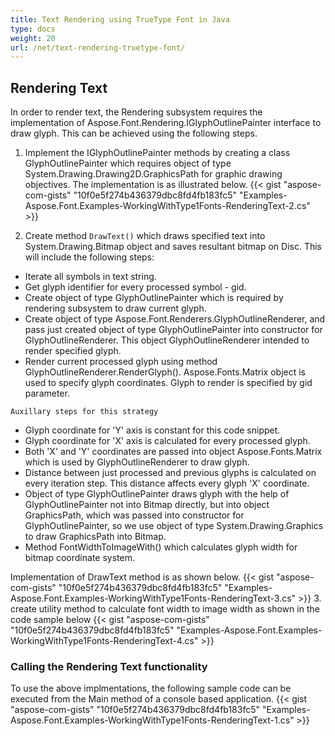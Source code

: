 ```yaml
---
title: Text Rendering using TrueType Font in Java
type: docs
weight: 20
url: /net/text-rendering-truetype-font/
---
```


## **Rendering Text**

In order to render text, the Rendering subsystem requires the implementation of  Aspose.Font.Rendering.IGlyphOutlinePainter interface to draw glyph. This can be achieved using the following steps.

 1. Implement the IGlyphOutlinePainter methods by creating a class GlyphOutlinePainter which requires object of type System.Drawing.Drawing2D.GraphicsPath for graphic drawing objectives. The implementation is as illustrated below.
 {{< gist "aspose-com-gists" "10f0e5f274b436379dbc8fd4fb183fc5" "Examples-Aspose.Font.Examples-WorkingWithType1Fonts-RenderingText-2.cs" >}}

 1. Create method `DrawText()` which draws specified text into System.Drawing.Bitmap object and saves resultant bitmap on Disc. This will include the following steps:
 * Iterate all symbols in text string.
 * Get glyph identifier for every processed symbol - gid.
 * Create object of type GlyphOutlinePainter which is required by rendering subsystem to draw current glyph.
 * Create object of type Aspose.Font.Renderers.GlyphOutlineRenderer, and pass  just created object of type GlyphOutlinePainter into constructor for GlyphOutlineRenderer. This object GlyphOutlineRenderer intended to render specified glyph.
 * Render current processed glyph using method GlyphOutlineRenderer.RenderGlyph(). Aspose.Fonts.Matrix object is used to specify glyph coordinates.  Glyph to render is specified by gid parameter.

 `Auxillary steps for this strategy`

 * Glyph coordinate for 'Y' axis is constant for this code snippet.
 * Glyph coordinate for 'X' axis is calculated for every processed glyph.
 * Both 'X' and 'Y' coordinates are passed into object Aspose.Fonts.Matrix which is used by GlyphOutlineRenderer to draw glyph.
 * Distance between just processed and previous glyphs is calculated on every iteration step. This distance affects every glyph 'X' coordinate.
 * Object of type GlyphOutlinePainter draws glyph with the help of GlyphOutlinePainter not into Bitmap directly, but into object GraphicsPath, which was passed into constructor for GlyphOutlinePainter, so we use object of type System.Drawing.Graphics to draw GraphicsPath into Bitmap.
 * Method FontWidthToImageWith() which calculates glyph width for bitmap coordinate system.

 Implementation of DrawText method is as shown below.
 {{< gist "aspose-com-gists" "10f0e5f274b436379dbc8fd4fb183fc5" "Examples-Aspose.Font.Examples-WorkingWithType1Fonts-RenderingText-3.cs" >}}
 3. create utility method to calculate font width to image width as shown in the code sample below
  {{< gist "aspose-com-gists" "10f0e5f274b436379dbc8fd4fb183fc5" "Examples-Aspose.Font.Examples-WorkingWithType1Fonts-RenderingText-4.cs" >}}

### Calling the Rendering Text functionality
To use the above implmentations, the following sample code can be executed from the Main method of a console based application.
{{< gist "aspose-com-gists" "10f0e5f274b436379dbc8fd4fb183fc5" "Examples-Aspose.Font.Examples-WorkingWithType1Fonts-RenderingText-1.cs" >}}

